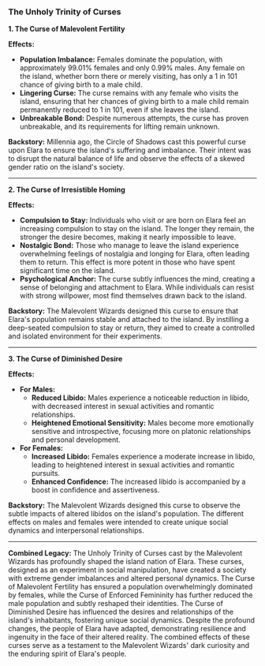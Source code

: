 ### The Unholy Trinity of Curses

**1. The Curse of Malevolent Fertility**

**Effects:**

- **Population Imbalance:** Females dominate the population, with approximately 99.01% females and only 0.99% males. Any female on the island, whether born there or merely visiting, has only a 1 in 101 chance of giving birth to a male child.
- **Lingering Curse:** The curse remains with any female who visits the island, ensuring that her chances of giving birth to a male child remain permanently reduced to 1 in 101, even if she leaves the island.
- **Unbreakable Bond:** Despite numerous attempts, the curse has proven unbreakable, and its requirements for lifting remain unknown.

**Backstory:** Millennia ago, the Circle of Shadows cast this powerful curse upon Elara to ensure the island's suffering and imbalance. Their intent was to disrupt the natural balance of life and observe the effects of a skewed gender ratio on the island's society.

---

**2. The Curse of Irresistible Homing**

**Effects:**

- **Compulsion to Stay:** Individuals who visit or are born on Elara feel an increasing compulsion to stay on the island. The longer they remain, the stronger the desire becomes, making it nearly impossible to leave.
- **Nostalgic Bond:** Those who manage to leave the island experience overwhelming feelings of nostalgia and longing for Elara, often leading them to return. This effect is more potent in those who have spent significant time on the island.
- **Psychological Anchor:** The curse subtly influences the mind, creating a sense of belonging and attachment to Elara. While individuals can resist with strong willpower, most find themselves drawn back to the island.

**Backstory:** The Malevolent Wizards designed this curse to ensure that Elara's population remains stable and attached to the island. By instilling a deep-seated compulsion to stay or return, they aimed to create a controlled and isolated environment for their experiments.

---


**3. The Curse of Diminished Desire**

**Effects:**

- **For Males:**
    - **Reduced Libido:** Males experience a noticeable reduction in libido, with decreased interest in sexual activities and romantic relationships.
    - **Heightened Emotional Sensitivity:** Males become more emotionally sensitive and introspective, focusing more on platonic relationships and personal development.
- **For Females:**
    - **Increased Libido:** Females experience a moderate increase in libido, leading to heightened interest in sexual activities and romantic pursuits.
    - **Enhanced Confidence:** The increased libido is accompanied by a boost in confidence and assertiveness.

**Backstory:** The Malevolent Wizards designed this curse to observe the subtle impacts of altered libidos on the island's population. The different effects on males and females were intended to create unique social dynamics and interpersonal relationships.

---

**Combined Legacy:** The Unholy Trinity of Curses cast by the Malevolent Wizards has profoundly shaped the island nation of Elara. These curses, designed as an experiment in social manipulation, have created a society with extreme gender imbalances and altered personal dynamics. The Curse of Malevolent Fertility has ensured a population overwhelmingly dominated by females, while the Curse of Enforced Femininity has further reduced the male population and subtly reshaped their identities. The Curse of Diminished Desire has influenced the desires and relationships of the island's inhabitants, fostering unique social dynamics. Despite the profound changes, the people of Elara have adapted, demonstrating resilience and ingenuity in the face of their altered reality. The combined effects of these curses serve as a testament to the Malevolent Wizards' dark curiosity and the enduring spirit of Elara's people.